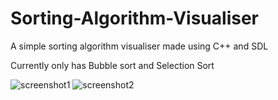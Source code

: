 # Sorting-Algorithm-Visualiser
A simple sorting algorithm visualiser made using C++ and SDL

Currently only has Bubble sort and Selection Sort

![screenshot1](https://github.com/YuvrajTetarwal/Sorting-Algorithm-Visualiser/blob/9325d0a795a9998b7f34a266f573b6d9f617a825/Screenshots/Screenshot%202.png)
![screenshot2](https://github.com/YuvrajTetarwal/Sorting-Algorithm-Visualiser/blob/2ec29d52235d70d4a31ebfbda2550092399d29dd/Screenshots/Screenshot%201.png)
